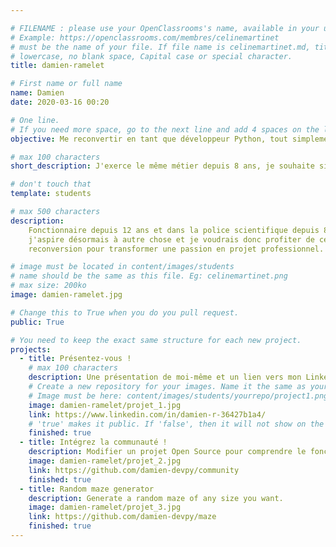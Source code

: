 ```yaml
---

# FILENAME : please use your OpenClassrooms's name, available in your url.
# Example: https://openclassrooms.com/membres/celinemartinet
# must be the name of your file. If file name is celinemartinet.md, title is celinemartinet.
# lowercase, no blank space, Capital case or special character.
title: damien-ramelet

# First name or full name
name: Damien
date: 2020-03-16 00:20

# One line.
# If you need more space, go to the next line and add 4 spaces on the left, as in 'description'.
objective: Me reconvertir en tant que développeur Python, tout simplement.

# max 100 characters
short_description: J'exerce le même métier depuis 8 ans, je souhaite simplement tourner la page.

# don't touch that
template: students

# max 500 characters
description:
    Fonctionnaire depuis 12 ans et dans la police scientifique depuis 8 ans,
    j'aspire désormais à autre chose et je voudrais donc profiter de cette
	reconversion pour transformer une passion en projet professionnel.

# image must be located in content/images/students
# name should be the same as this file. Eg: celinemartinet.png
# max size: 200ko
image: damien-ramelet.jpg

# Change this to True when you do you pull request.
public: True

# You need to keep the exact same structure for each new project.
projects:
  - title: Présentez-vous !
    # max 100 characters
    description: Une présentation de moi-même et un lien vers mon LinkedIn.
    # Create a new repository for your images. Name it the same as your nickname and profile picture.
    # Image must be here: content/images/students/yourrepo/project1.png
    image: damien-ramelet/projet_1.jpg
    link: https://www.linkedin.com/in/damien-r-36427b1a4/
    # 'true' makes it public. If 'false', then it will not show on the website.
    finished: true
  - title: Intégrez la communauté !
    description: Modifier un projet Open Source pour comprendre le fonctionnement de Git, de Github et PR.
    image: damien-ramelet/projet_2.jpg
    link: https://github.com/damien-devpy/community
    finished: true
  - title: Random maze generator
    description: Generate a random maze of any size you want.
    image: damien-ramelet/projet_3.jpg
    link: https://github.com/damien-devpy/maze
    finished: true
---
```


